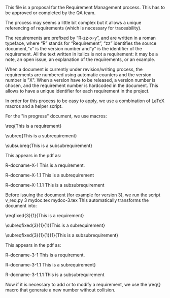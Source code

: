 This file is a proposal for the Requirement Management process. This has to be approved or completed by
the QA team.

The process may seems a little bit complex but it allows a unique referencing of requirements (which is necessary
for traceability).

The requirements are prefixed by “R-zz-x-y”, and are written in a roman typeface, where “R”
stands for “Requirement”, “zz” identifies the source document,“x” is the version number and“y”
is the identifier of the requirement. All the text written in italics is not a requirement: it may be a
note, an open issue, an explanation of the requirements, or an example.

When a document is currently under revision/writing process, the requirements are numbered using 
automatic counters and the version number is "X". When a version have to be released, a version 
number is chosen, and the requirement number is hardcoded in the document. This allows to have a unique identifier
for each requirement in the project.

In order for this process to be easy to apply, we use a combination of LaTeX macros and a helper script.

For the "in progress" document, we use macros:

\req{This is a requirement}

\subreq{This is a subrequirement}

\subsubreq{This is a subsubrequirement}


This appears in the pdf as:

R-docname-X-1 This is a requirement.

R-docname-X-1.1 This is a subrequirement

R-docname-X-1.1.1 This is a subsubrequirement


Before issuing the document (for example for version 3), we run the script v_req.py 3 mydoc.tex mydoc-3.tex
This automatically transforms the document into:

\reqfixed{3}{1}{This is a requirement}

\subreqfixed{3}{1}{1}{This is a subrequirement}

\subreqfixed{3}{1}{1}{1}{This is a subsubrequirement}

This appears in the pdf as:

R-docname-3-1 This is a requirement.

R-docname-3-1.1 This is a subrequirement}

R-docname-3-1.1.1 This is a subsubrequirement

Now if it is necessary to add or to modify a requirement, we use the \req{} macro that generate a new number without
collision.
